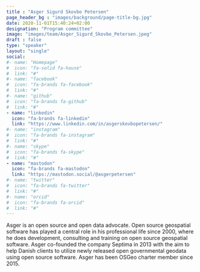 ```yaml
---
title : "Asger Sigurd Skovbo Petersen"
page_header_bg : "images/background/page-title-bg.jpg"
date: 2020-11-01T15:40:24+02:00
designation: "Program committee"
image: "images/team/Asger_Sigurd_Skovbo_Petersen.jpeg"
draft : false
type: "speaker"
layout: "single"
social:
#- name: "Homepage"
#  icon: "fa-solid fa-house"
#  link: "#"
#- name: "facebook"
#  icon: "fa-brands fa-facebook"
#  link: "#"
#- name: "github"
#  icon: "fa-brands fa-github"
#  link: "#"
- name: "linkedin"
  icon: "fa-brands fa-linkedin"
  link: "https://www.linkedin.com/in/asgerskovbopetersen/"
#- name: "instagram"
#  icon: "fa-brands fa-instagram"
#  link: "#"
#- name: "skype"
#  icon: "fa-brands fa-skype"
#  link: "#"
- name: "mastodon"
  icon: "fa-brands fa-mastodon"
  link: "https://mastodon.social/@asgerpetersen"
#- name: "twitter"
#  icon: "fa-brands fa-twitter"
#  link: "#"
#- name: "orcid"
#  icon: "fa-brands fa-orcid"
#  link: "#"
---
```


Asger is an open source and open data advocate. Open source geospatial
software has played a central role in his professional life since 2000, where
he does development, consulting and training on open source geospatial software.
Asger co-founded the company Septima in 2013 with the aim to help Danish clients
to utilize newly released open governmental geodata using open source software.
Asger has been OSGeo charter member since 2015.
